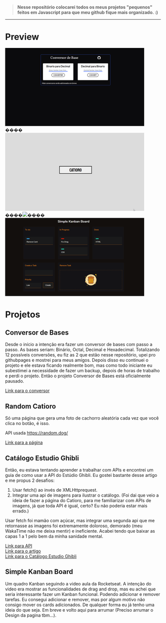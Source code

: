 > **Nesse repositório colocarei todos os meus projetos "pequenos" feitos em Javascript para que meu github fique mais organizado. :)** 
---
# Preview
 <img src="https://github.com/BernardoSV/Javascript-Iniciante/blob/master/previews/conversordebases.gif" width="450" />����<img src="https://github.com/BernardoSV/Javascript-Iniciante/blob/master/previews/randomcatioro.gif" width="450" />����<img src="https://github.com/BernardoSV/Javascript-Iniciante/blob/master/previews/ghiblimovies.gif" width="450" />����<img src="https://github.com/BernardoSV/Javascript-Iniciante/blob/master/previews/kanban.gif" width="450" />
 
 
# Projetos
 
## Conversor de Bases
 
Desde o início a intenção era fazer um conversor de bases com passo a passo. As bases seriam: Binário, Octal, Decimal e Hexadecimal. Totalizando 12 possíveis conversões, eu fiz as 2 que estão nesse repositório, upei pro githubpages e mostrei para meus amigos. Depois disso eu continuei o projeto e ele estava ficando realmente bom, mas como todo iniciante eu subestimei a necessidade de fazer um backup, depois de horas de trabalho e perdi o projeto. Então o projeto Conversor de Bases está oficialmente pausado. 
 
[Link para o conversor](http://conversordebases.surge.sh/)
 
## Random Catioro
 
Só uma página que gera uma foto de cachorro aleatória cada vez que você clica no botão, é isso. 
 
API usada https://random.dog/
 
[Link para a página](http://randomcatioro.surge.sh/)
 
## Catálogo Estudio Ghibli
 
Então, eu estava tentando aprender a trabalhar com APIs e encontrei um guia de como usar  a API do Estúdio Ghibli. Eu gostei bastante desse artigo e me propus 2 desafios:  

  1. Usar fetch() ao invés de XMLHttprequest.
  2. Integrar uma api de imagens para ilustrar o catálogo. (Foi dai que veio a ideia de fazer a página do Catioro, para me familiarizar com APIs de imagens, já que toda API é igual, certo? Eu não poderia estar mais errado.)
 
Usar fetch foi mamão com açúcar, mas integrar uma segunda api que me retornasse as imagens foi extremamente doloroso, demorado (meu WakaTime não me deixa mentir) e ineficiente. Acabei tendo que baixar as capas 1 a 1 pelo bem da minha sanidade mental. 
 
[Link para API](https://ghibliapi.herokuapp.com/)<br>
[Link para o artigo](https://www.taniarascia.com/how-to-connect-to-an-api-with-javascript/)<br>
[Link para o Catálogo Estudio Ghibli](http://ghiblimovies.surge.sh/)

## Simple Kanban Board

Um quadro Kanban seguindo a video aula da Rocketseat. A intenção do video era mostrar as funcionalidades de drag and drop, mas eu achei que seria interessante fazer um Kanban funcional. Podendo adicionar e remover tarefas. Eu consegui adicionar e remover, mas por algum motivo não consigo mover os cards adicionados. De qualquer forma eu já tenho uma ideia do que seja. Em breve e volto aqui para arrumar (Preciso arrumar o Design da pagina tbm...). 